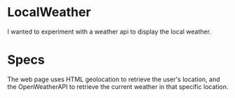 # LocalWeather

I wanted to experiment with a weather api to display the local weather.

# Specs

The web page uses HTML geolocation to retrieve the user's location, and the OpenWeatherAPI to retrieve the current weather in that specific location.

